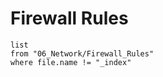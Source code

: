# Firewall Rules

```dataview
list
from "06_Network/Firewall_Rules"
where file.name != "_index"
```
